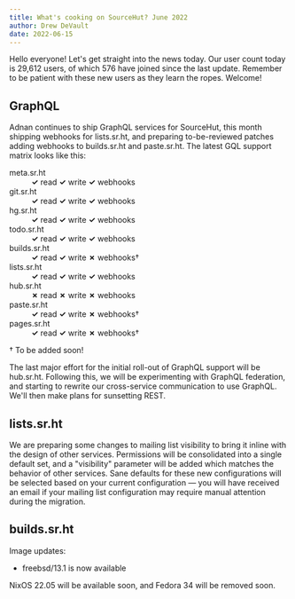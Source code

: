 ```yaml
---
title: What's cooking on SourceHut? June 2022
author: Drew DeVault
date: 2022-06-15
---
```


Hello everyone! Let's get straight into the news today. Our user count today is
29,612 users, of which 576 have joined since the last update. Remember to be
patient with these new users as they learn the ropes. Welcome!

## GraphQL

Adnan continues to ship GraphQL services for SourceHut, this month shipping
webhooks for lists.sr.ht, and preparing to-be-reviewed patches adding webhooks
to builds.sr.ht and paste.sr.ht. The latest GQL support matrix looks like this:

<dl>
  <dt>meta.sr.ht</dt>
  <dd><strong class="text-success">✓</strong> read <strong class="text-success">✓</strong> write <strong class="text-success">✓</strong> webhooks</dd>
  <dt>git.sr.ht</dt>
  <dd><strong class="text-success">✓</strong> read <strong class="text-success">✓</strong> write <strong class="text-success">✓</strong> webhooks</dd>
  <dt>hg.sr.ht</dt>
  <dd><strong class="text-success">✓</strong> read <strong class="text-success">✓</strong> write <strong class="text-success">✓</strong> webhooks</dd>
  <dt>todo.sr.ht</dt>
  <dd><strong class="text-success">✓</strong> read <strong class="text-success">✓</strong> write <strong class="text-success">✓</strong> webhooks</dd>
  <dt>builds.sr.ht</dt>
  <dd><strong class="text-success">✓</strong> read <strong class="text-success">✓</strong> write <strong class="text-danger">✗</strong> webhooks†</dd>
  <dt>lists.sr.ht</dt>
  <dd><strong class="text-success">✓</strong> read <strong class="text-success">✓</strong> write <strong class="text-success">✓</strong> webhooks</dd>
  <dt>hub.sr.ht</dt>
  <dd><strong class="text-danger">✗</strong> read <strong class="text-danger">✗</strong> write <strong class="text-danger">✗</strong> webhooks</dd>
  <dt>paste.sr.ht</dt>
  <dd><strong class="text-success">✓</strong> read <strong class="text-success">✓</strong> write <strong class="text-danger">✗</strong> webhooks†</dd>
  <dt>pages.sr.ht</dt>
  <dd><strong class="text-success">✓</strong> read <strong class="text-success">✓</strong> write <strong class="text-danger">✗</strong> webhooks†</dd>
</dl>

† To be added soon!

The last major effort for the initial roll-out of GraphQL support will be
hub.sr.ht. Following this, we will be experimenting with GraphQL federation, and
starting to rewrite our cross-service communication to use GraphQL. We'll then
make plans for sunsetting REST.

## lists.sr.ht

We are preparing some changes to mailing list visibility to bring it inline with
the design of other services. Permissions will be consolidated into a single
default set, and a "visibility" parameter will be added which matches the
behavior of other services. Sane defaults for these new configurations will be
selected based on your current configuration &mdash; you will have received an
email if your mailing list configuration may require manual attention during the
migration.

## builds.sr.ht

Image updates:

- freebsd/13.1 is now available

NixOS 22.05 will be available soon, and Fedora 34 will be removed soon.
